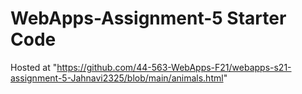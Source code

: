 # WebApps-Assignment-5 Starter Code
Hosted at "https://github.com/44-563-WebApps-F21/webapps-s21-assignment-5-Jahnavi2325/blob/main/animals.html"
